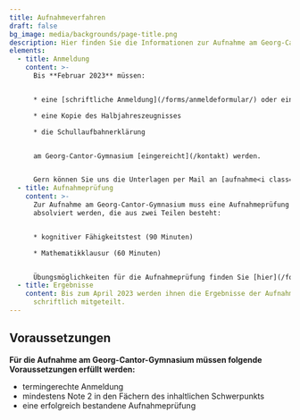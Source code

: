 ```yaml
---
title: Aufnahmeverfahren
draft: false
bg_image: media/backgrounds/page-title.png
description: Hier finden Sie die Informationen zur Aufnahme am Georg-Cantor-Gymnasium.
elements:
  - title: Anmeldung
    content: >-
      Bis **Februar 2023** müssen:


      * eine [schriftliche Anmeldung](/forms/anmeldeformular/) oder eine Anmeldung über das [Online-Anmeldeformular](/anmeldeformular)

      * eine Kopie des Halbjahreszeugnisses

      * die Schullaufbahnerklärung


      am Georg-Cantor-Gymnasium [eingereicht](/kontakt) werden.


      Gern können Sie uns die Unterlagen per Mail an [aufnahme<i class="fa-solid fa-at"></i>cantor-gymnasium.de](mailto:aufnahme@cantor-gymnasium.de) zusenden. Die Einladung zur Aufnahmeprüfung mit allen nötigen Informationen erhalten Sie dann ebenfalls per Mail.
  - title: Aufnahmeprüfung
    content: >-
      Zur Aufnahme am Georg-Cantor-Gymnasium muss eine Aufnahmeprüfung
      absolviert werden, die aus zwei Teilen besteht:


      * kognitiver Fähigkeitstest (90 Minuten)

      * Mathematikklausur (60 Minuten)


      Übungsmöglichkeiten für die Aufnahmeprüfung finden Sie [hier](/forms/aufnahmeklausur).
  - title: Ergebnisse
    content: Bis zum April 2023 werden ihnen die Ergebnisse der Aufnahmeprüfung
      schriftlich mitgeteilt.
---
```

## Voraussetzungen

**Für die Aufnahme am Georg-Cantor-Gymnasium müssen folgende Voraussetzungen erfüllt werden:**

* termingerechte Anmeldung
* mindestens Note 2 in den Fächern des inhaltlichen Schwerpunkts
* eine erfolgreich bestandene Aufnahmeprüfung